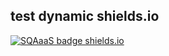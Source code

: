 ## test dynamic shields.io

[![SQAaaS badge shields.io](https://img.shields.io/badge/dynamic/json?label=SQAaaS&color=$.meta.assessment_color&query=$.meta.assessment_result&url=https://github.com/orviz/fantastic-guacamole/raw/main/badge.json)](https://api.eu.badgr.io/public/assertions/U-GSO-5DS-qHf5I3MernmQ "SQAaaS silver badge achieved")
